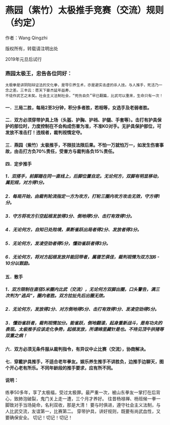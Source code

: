 燕园（紫竹）太极推手竞赛（交流）规则（约定）
=======
作者：Wang Qingzhi

版权所有，转载请注明出处

2019年元旦后试行

### 燕园太极王，忠告各位同好：

    太极拳是讲阴阳辩证法的文化拳，是导引养生术，亦是避实击虚的杀人技。与人推手，死活乃一念之差。三丰云：愿天下豪杰延年益寿，
    不徒作武艺之末矣。社会主义法制社会，“死伤自负”早已翻篇，比武可以重来，生命只有一次！

#### 一．三局二胜，每局2至3分钟，积分多者胜，若相等，女选手及老弱者胜。

#### 二．双方必须穿带护具上场（头盔、护胸、护裆、护腿、手套等）。击打有护具保护的部位时，力度控制在不会构成伤害为准，不准KO对手。无护具保护部位，可发放不准击打！违规者，裁判视情定夺。

#### 三．燕园（紫竹）太极推手，不限技法限后果。不怕一万就怕万一，如发生伤害事故，由击打方负70%责任，受害方与裁判各负15%责任。

#### 四．定步推手

##### 1．双搭手，前脚踏在同一直线上，后脚位置自定。无论何方，双脚有明显移动，属犯规，对方得1分。
##### 2．每局开始，由裁判轮流指定一方为攻方，打轮三圈内攻方攻击无效，守方得1分。
##### 3．守方将攻方引空起根发放得3分、倒地得5分、击打有效得1分。
##### 4．无论何方，自知已处险境，果断雀跃出局者得2分、发放者得3分。
##### 5．无论何方，发凌空劲者得5分，懂劲雀跃者得3分。
##### 6．无论何方，将对方起根发放并能回带者，属德艺俱佳，裁判视情为双方加6 - 10分以鼓励。
#### 五．散手
##### 1．双方限制在直径5米圈内比武（交流），无论何方双脚出圈，口头警告，满三次判为“逃兵”，圈内者胜。双方拉扯先后出圈无效。
##### 2．无论何方，发放得2分、对方倒地得5分、击打有效得1分、发凌空劲得5分。
##### 3．懂劲雀跃者，裁判视情加分。能雀跃，倒地翻滚，起身重新战斗，是有功夫的表现。太极推手应该走化争势，起根发放，所谓绵里藏针是也。不待见顶牛拱猪等双重之病！
#### 六．双方必须无条件服从裁判指令，有异议中止比赛（交流），协商解决。
#### 七．穿戴护具推手，不适合老年拳友。娱乐养生推手不讲胜负，边推手边聊天，图个开心老有所乐。不同年龄段的推手要求，应有所不同。

#### 说明：
练拳50多年，享了太极福，受过太极罪。最严重一次，被山东拳友一掌打在后背心，致肺泡破裂，鬼门关上走一遭，三个月才养好。
往昔杨禄禅、杨班候一拳一脚致对手当场毙命，名利双收，那是大清！
要与时俱进，遵守社会主义法制，与人比武交流，友谊第一，比赛第二。
穿带护具，讲好规则，既要有尚武血性，又要确保安全。
切记！切记！切记！
